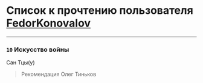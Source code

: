 # Список к прочтению пользователя [FedorKonovalov](https://plus.google.com/102358186997882092110)
---

### `10` Искусство войны
Сан Тцы(у)
> Рекомендация Олег Тиньков

